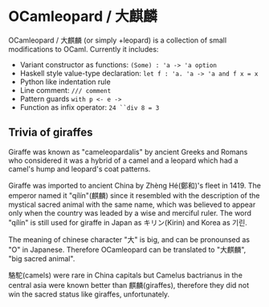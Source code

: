 OCamleopard / 大麒麟 
==================================

OCamleopard / 大麒麟 (or simply +leopard) is a collection of small modifications 
to OCaml. Currently it includes:

* Variant constructor as functions: `(Some) : 'a -> 'a option`
* Haskell style value-type declaration: `let f : 'a. 'a -> 'a and f x = x`
* Python like indentation rule
* Line comment: `/// comment`
* Pattern guards `with p <- e ->`
* Function as infix operator: ```24 ``div 8 = 3```

Trivia of giraffes
-----------------------------------

Giraffe was known as "cameleopardalis" by ancient Greeks and Romans 
who considered it was a hybrid of a camel and a leopard 
which had a camel's hump and leopard's coat patterns.

Giraffe was imported to ancient China by Zhèng Hé(鄭和)'s fleet in 1419.
The emperor named it "qílín"(麒麟) since it resembled with the description 
of the mystical sacred animal with the same name, which was believed 
to appear only when the country was leaded by a wise and merciful ruler. 
The word "qílín" is still used for giraffe in Japan as キリン(Kirin) 
and Korea as 기린.

The meaning of chinese character "大" is big, and can be pronounsed 
as "O" in Japanese. Therefore OCamleopard can be translated to "大麒麟",
"big sacred animal".

駱駝(camels) were rare in China capitals but Camelus bactrianus 
in the central asia were known better than 麒麟(giraffes), 
therefore they did not win the sacred status like giraffes, unfortunately.

